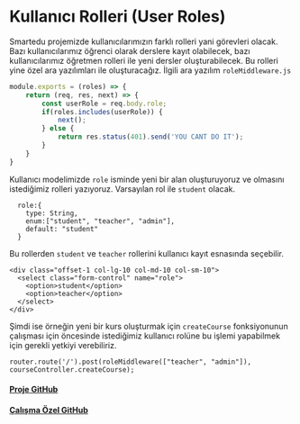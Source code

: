 Kullanıcı Rolleri (User Roles)
======

Smartedu projemizde kullanıcılarımızın farklı rolleri yani görevleri olacak. Bazı kullanıcılarımız öğrenci olarak derslere kayıt olabilecek, bazı kullanıcılarımız 
öğretmen rolleri ile yeni dersler oluşturabilecek. Bu rolleri yine özel ara yazılımları ile oluşturacağız. İlgili ara yazılım ```roleMiddleware.js```
```javascript
module.exports = (roles) => {
    return (req, res, next) => {
        const userRole = req.body.role;
        if(roles.includes(userRole)) {
            next();
        } else {
            return res.status(401).send('YOU CANT DO IT');
        }
    }
}
```
Kullanıcı modelimizde `role` isminde yeni bir alan oluşturuyoruz ve olmasını istediğimiz rolleri yazıyoruz. Varsayılan rol ile `student` olacak.
```
  role:{
    type: String,
    enum:["student", "teacher", "admin"],
    default: "student"
  }
```

Bu rollerden `student` ve `teacher` rollerini kullanıcı kayıt esnasında seçebilir.
```
<div class="offset-1 col-lg-10 col-md-10 col-sm-10">
  <select class="form-control" name="role">
    <option>student</option>
    <option>teacher</option>
  </select>
</div>
```
Şimdi ise örneğin yeni bir kurs oluşturmak için `createCourse` fonksiyonunun çalışması için öncesinde istediğimiz kullanıcı rolüne bu işlemi
yapabilmek için gerekli yetkiyi verebiliriz.

```
router.route('/').post(roleMiddleware(["teacher", "admin"]), courseController.createCourse);
```

#### [Proje GitHub](https://github.com/ArinSoftware/SmarteduProject)
#### [Çalışma Özel GitHub](https://github.com/ArinSoftware/SmarteduProject/commit/b34822ba44cd28e94282a6f0b08087918be9fa7b)
